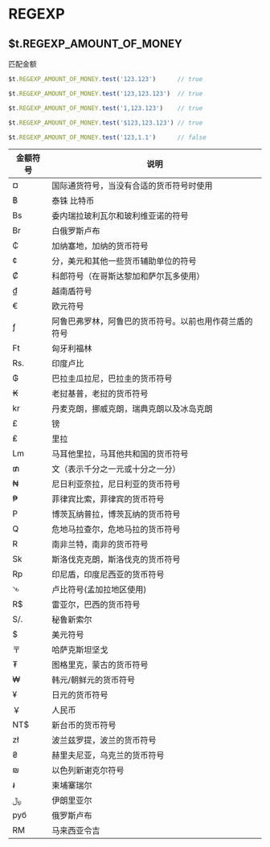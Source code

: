 # REGEXP

## $t.REGEXP_AMOUNT_OF_MONEY

匹配金额

```javascript
$t.REGEXP_AMOUNT_OF_MONEY.test('123.123')      // true

$t.REGEXP_AMOUNT_OF_MONEY.test('123,123.123')  // true

$t.REGEXP_AMOUNT_OF_MONEY.test('1,123.123')    // true

$t.REGEXP_AMOUNT_OF_MONEY.test('$123,123.123') // true

$t.REGEXP_AMOUNT_OF_MONEY.test('123,1.1')      // false
```

| 金额符号 | 说明                                                   |
| -------- | ------------------------------------------------------ |
| ¤        | 国际通货符号，当没有合适的货币符号时使用               |
| ฿        | 泰铢 比特币                                            |
| Bs       | 委内瑞拉玻利瓦尔和玻利维亚诺的符号                     |
| Br       | 白俄罗斯卢布                                           |
| ₵        | 加纳塞地，加纳的货币符号                               |
| ¢        | 分，美元和其他一些货币辅助单位的符号                   |
| ₡        | 科郎符号（在哥斯达黎加和萨尔瓦多使用）                 |
| ₫        | 越南盾符号                                             |
| €        | 欧元符号                                               |
| ƒ        | 阿鲁巴弗罗林，阿鲁巴的货币符号。以前也用作荷兰盾的符号 |
| Ft       | 匈牙利福林                                             |
| Rs.      | 印度卢比                                               |
| ₲        | 巴拉圭瓜拉尼，巴拉圭的货币符号                         |
| ₭        | 老挝基普，老挝的货币符号                               |
| kr       | 丹麦克朗，挪威克朗，瑞典克朗以及冰岛克朗               |
| £        | 镑                                                     |
| ₤        | 里拉                                                   |
| Lm       | 马耳他里拉，马耳他共和国的货币符号                     |
| ₥        | 文（表示千分之一元或十分之一分）                       |
| ₦        | 尼日利亚奈拉，尼日利亚的货币符号                       |
| ₱        | 菲律宾比索，菲律宾的货币符号                           |
| P        | 博茨瓦纳普拉，博茨瓦纳的货币符号                       |
| Q        | 危地马拉查尔，危地马拉的货币符号                       |
| R        | 南非兰特，南非的货币符号                               |
| Sk       | 斯洛伐克克朗，斯洛伐克的货币符号                       |
| Rp       | 印尼盾，印度尼西亚的货币符号                           |
| ৲৳       | 卢比符号(孟加拉地区使用)                               |
| R$       | 雷亚尔，巴西的货币符号                                 |
| S/.      | 秘鲁新索尔                                             |
| $        | 美元符号                                               |
| 〒       | 哈萨克斯坦坚戈                                         |
| ₮        | 图格里克，蒙古的货币符号                               |
| ₩        | 韩元/朝鲜元的货币符号                                  |
| ¥        | 日元的货币符号                                         |
| ￥       | 人民币                                                 |
| NT$      | 新台币的货币符号                                       |
| zł       | 波兰兹罗提，波兰的货币符号                             |
| ₴        | 赫里夫尼亚，乌克兰的货币符号                           |
| ₪        | 以色列新谢克尔符号                                     |
| ៛        | 柬埔寨瑞尔                                             |
| ﷼        | 伊朗里亚尔                                             |
| руб      | 俄罗斯卢布                                             |
| RM       | 马来西亚令吉                                           |
